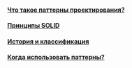 #### [Что такое паттерны проектирования?](what-are-design-patterns/what-are-design-patterns.md)
#### [Принципы SOLID](principles/principles.md)
#### [История и классификация](history-and-classification/history-and-classification.md)
#### [Когда использовать паттерны?](when-to-use-patterns/when-to-use-patterns.md)
